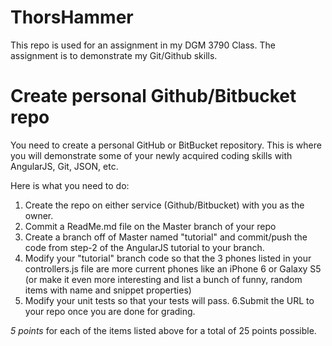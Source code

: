 ThorsHammer
===========

This repo is used for an assignment in my DGM 3790 Class. The assignment is to demonstrate my Git/Github skills.

Create personal Github/Bitbucket repo
===========
You need to create a personal GitHub or BitBucket repository.  This is where you will demonstrate some of your newly acquired coding skills with AngularJS, Git, JSON, etc.  

Here is what you need to do:

1. Create the repo on either service (Github/Bitbucket) with you as the owner.
2. Commit a ReadMe.md file on the Master branch of your repo
3. Create a branch off of Master named "tutorial" and commit/push the code from step-2 of the AngularJS tutorial to your branch.
4. Modify your "tutorial" branch code so that the 3 phones listed in your controllers.js file are more current phones like an iPhone 6 or Galaxy S5 (or make it even more interesting and list a bunch of funny, random items with name and snippet properties)
5. Modify your unit tests so that your tests will pass.
6.Submit the URL to your repo once you are done for grading.

*5 points* for each of the items listed above for a total of 25 points possible.
